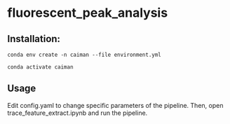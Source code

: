 # fluorescent_peak_analysis

## Installation: 
`conda env create -n caiman --file environment.yml`

`conda activate caiman`

## Usage
Edit config.yaml to change specific parameters of the pipeline. Then, open trace_feature_extract.ipynb and run the pipeline.